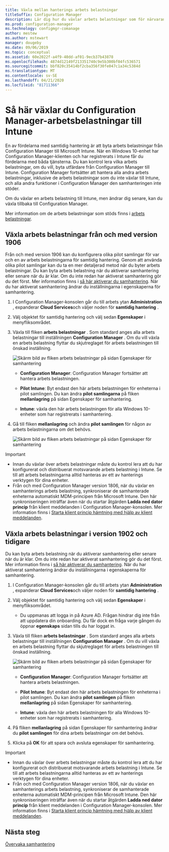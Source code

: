 ```yaml
---
title: Växla mellan hanterings arbets belastningar
titleSuffix: Configuration Manager
description: Lär dig hur du växlar arbets belastningar som för närvarande hanteras av Configuration Manager att Microsoft Intune.
ms.prod: configuration-manager
ms.technology: configmgr-comanage
author: mestew
ms.author: mstewart
manager: dougeby
ms.date: 09/06/2019
ms.topic: conceptual
ms.assetid: 60e2022f-a4f9-40dd-af01-9ecb37b43878
ms.openlocfilehash: 4874d12149f213351740c9e5b300bf04fc536571
ms.sourcegitcommit: bbf820c35414bf2cba356f30fe047c1a34c5384d
ms.translationtype: MT
ms.contentlocale: sv-SE
ms.lasthandoff: 04/21/2020
ms.locfileid: "81711366"
---
```

# <a name="how-to-switch-configuration-manager-workloads-to-intune"></a>Så här växlar du Configuration Manager-arbetsbelastningar till Intune

En av fördelarna med samtidig hantering är att byta arbets belastningar från Configuration Manager till Microsoft Intune. När en Windows 10-enhet har Configuration Manager-klienten och har registrerats i Intune får du fördelarna med båda tjänsterna. Du kan kontrol lera vilka arbets belastningar, om du vill, byta utfärdare från Configuration Manager till Intune. Configuration Manager fortsätter att hantera alla andra arbets belastningar, inklusive de arbets belastningar som du inte växlar till Intune, och alla andra funktioner i Configuration Manager den samhanteringen inte stöder.

Om du växlar en arbets belastning till Intune, men ändrar dig senare, kan du växla tillbaka till Configuration Manager.

Mer information om de arbets belastningar som stöds finns i [arbets belastningar](workloads.md).

## <a name="switch-workloads-starting-in-version-1906"></a>Växla arbets belastningar från och med version 1906
<!--3555750 FKA 1357954 -->
Från och med version 1906 kan du konfigurera olika pilot samlingar för var och en av arbets belastningarna för samtidig hantering. Genom att använda olika pilot samlingar kan du ta en mer detaljerad metod när du byter arbets belastningar. Du kan byta arbets belastning när du aktiverar samhantering eller senare när du är klar. Om du inte redan har aktiverat samhantering gör du det först. Mer information finns i [så här aktiverar du samhantering](how-to-enable.md). När du har aktiverat samhantering ändrar du inställningarna i egenskaperna för samhantering.

1. I Configuration Manager-konsolen går du till arbets ytan **Administration** , expanderar **Cloud Services**och väljer noden för **samtidig hantering** .  
2. Välj objektet för samtidig hantering och välj sedan **Egenskaper** i menyfliksområdet.  
3. Växla till fliken **arbets belastningar** . Som standard anges alla arbets belastningar till inställningen **Configuration Manager** . Om du vill växla en arbets belastning flyttar du skjutreglaget för arbets belastningen till önskad inställning.  

    ![Skärm bild av fliken arbets belastningar på sidan Egenskaper för samhantering](media/3555750-co-management-workloads-tab.png)

    - **Configuration Manager**: Configuration Manager fortsätter att hantera arbets belastningen.  

    - **Pilot Intune**: Byt endast den här arbets belastningen för enheterna i pilot samlingen. Du kan ändra **pilot samlingarna** på fliken **mellanlagring** på sidan Egenskaper för samhantering.  

    - **Intune**: växla den här arbets belastningen för alla Windows 10-enheter som har registrerats i samhantering.  

4. Gå till fliken **mellanlagring** och ändra **pilot samlingen** för någon av arbets belastningarna om det behövs.
  
   ![Skärm bild av fliken arbets belastningar på sidan Egenskaper för samhantering](media/3555750-co-management-staging-tab.png)

> [!Important]  
> - Innan du växlar över arbets belastningar måste du kontrol lera att du har konfigurerat och distribuerat motsvarande arbets belastning i Intune. Se till att arbets belastningarna alltid hanteras av ett av hanterings verktygen för dina enheter.
> - Från och med Configuration Manager version 1806, när du växlar en samhanterings arbets belastning, synkroniserar de samhanterade enheterna automatiskt MDM-principen från Microsoft Intune. Den här synkroniseringen inträffar även när du startar åtgärden **Ladda ned dator princip** från klient meddelanden i Configuration Manager-konsolen. Mer information finns i [Starta klient princip hämtning med hjälp av klient meddelanden](../core/clients/manage/manage-clients.md#BKMK_PolicyRetrieval). <!--1357377-->

## <a name="switch-workloads-in-version-1902-and-earlier"></a>Växla arbets belastningar i version 1902 och tidigare

Du kan byta arbets belastning när du aktiverar samhantering eller senare när du är klar. Om du inte redan har aktiverat samhantering gör du det först. Mer information finns i [så här aktiverar du samhantering](how-to-enable.md). När du har aktiverat samhantering ändrar du inställningarna i egenskaperna för samhantering.

1. I Configuration Manager-konsolen går du till arbets ytan **Administration** , expanderar **Cloud Services**och väljer noden för **samtidig hantering** .  

2. Välj objektet för samtidig hantering och välj sedan **Egenskaper** i menyfliksområdet.
   - Du uppmanas att logga in på Azure AD. Frågan hindrar dig inte från att uppdatera din onboarding. Du får dock en fråga varje gången du öppnar **egenskaps** sidan tills du har loggat in.

3. Växla till fliken **arbets belastningar** . Som standard anges alla arbets belastningar till inställningen **Configuration Manager** . Om du vill växla en arbets belastning flyttar du skjutreglaget för arbets belastningen till önskad inställning.  

    ![Skärm bild av fliken arbets belastningar på sidan Egenskaper för samhantering](media/properties-workloads.png)

    - **Configuration Manager**: Configuration Manager fortsätter att hantera arbets belastningen.  

    - **Pilot Intune**: Byt endast den här arbets belastningen för enheterna i pilot samlingen. Du kan ändra **pilot samlingen** på fliken **mellanlagring** på sidan Egenskaper för samhantering.  

    - **Intune**: växla den här arbets belastningen för alla Windows 10-enheter som har registrerats i samhantering.  

4. På fliken **mellanlagring** på sidan Egenskaper för samhantering ändrar du **pilot samlingen** för dina arbets belastningar om det behövs.

5. Klicka på **OK** för att spara och avsluta egenskaper för samhantering.

> [!Important]  
> - Innan du växlar över arbets belastningar måste du kontrol lera att du har konfigurerat och distribuerat motsvarande arbets belastning i Intune. Se till att arbets belastningarna alltid hanteras av ett av hanterings verktygen för dina enheter. 
> - Från och med Configuration Manager version 1806, när du växlar en samhanterings arbets belastning, synkroniserar de samhanterade enheterna automatiskt MDM-principen från Microsoft Intune. Den här synkroniseringen inträffar även när du startar åtgärden **Ladda ned dator princip** från klient meddelanden i Configuration Manager-konsolen. Mer information finns i [Starta klient princip hämtning med hjälp av klient meddelanden](../core/clients/manage/manage-clients.md#BKMK_PolicyRetrieval). <!--1357377-->

## <a name="next-steps"></a>Nästa steg

[Övervaka samhantering](how-to-monitor.md)
